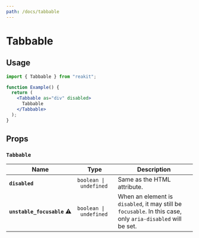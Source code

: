 ```yaml
---
path: /docs/tabbable
---
```


# Tabbable

## Usage

```jsx
import { Tabbable } from "reakit";

function Example() {
  return (
    <Tabbable as="div" disabled>
      Tabbable
    </Tabbable>
  );
}
```

## Props

<!-- Automatically generated -->

### `Tabbable`

| Name | Type | Description |
|------|------|-------------|
| <strong><code>disabled</code>&nbsp;</strong> | <code>boolean&nbsp;&#124;&nbsp;undefined</code> | Same as the HTML attribute. |
| <strong><code>unstable_focusable</code>&nbsp;⚠️</strong> | <code>boolean&nbsp;&#124;&nbsp;undefined</code> | When an element is `disabled`, it may still be `focusable`. In this case, only `aria-disabled` will be set. |
